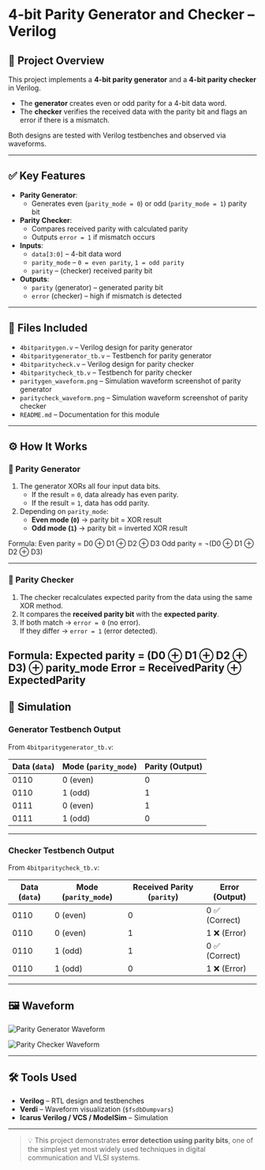 # 4-bit Parity Generator and Checker – Verilog

## 🧠 Project Overview
This project implements a **4-bit parity generator** and a **4-bit parity checker** in Verilog.  
- The **generator** creates even or odd parity for a 4-bit data word.  
- The **checker** verifies the received data with the parity bit and flags an error if there is a mismatch.  

Both designs are tested with Verilog testbenches and observed via waveforms.

---

## ✅ Key Features
- **Parity Generator**:
  - Generates even (`parity_mode = 0`) or odd (`parity_mode = 1`) parity bit
- **Parity Checker**:
  - Compares received parity with calculated parity
  - Outputs `error = 1` if mismatch occurs
- **Inputs**:
  - `data[3:0]` – 4-bit data word
  - `parity_mode` – `0 = even parity`, `1 = odd parity`
  - `parity` – (checker) received parity bit
- **Outputs**:
  - `parity` (generator) – generated parity bit
  - `error` (checker) – high if mismatch is detected

---

## 📂 Files Included
- `4bitparitygen.v` – Verilog design for parity generator  
- `4bitparitygenerator_tb.v` – Testbench for parity generator  
- `4bitparitycheck.v` – Verilog design for parity checker  
- `4bitparitycheck_tb.v` – Testbench for parity checker  
- `paritygen_waveform.png` – Simulation waveform screenshot of parity generator
- `paritycheck_waveform.png` – Simulation waveform screenshot of parity checker
- `README.md` – Documentation for this module  

---

## ⚙️ How It Works

### 🔹 Parity Generator
1. The generator XORs all four input data bits.  
   - If the result = `0`, data already has even parity.  
   - If the result = `1`, data has odd parity.  
2. Depending on `parity_mode`:
   - **Even mode (`0`)** → parity bit = XOR result  
   - **Odd mode (`1`)** → parity bit = inverted XOR result  

Formula:  Even parity = D0 ⊕ D1 ⊕ D2 ⊕ D3
  Odd parity  = ¬(D0 ⊕ D1 ⊕ D2 ⊕ D3)

---

### 🔹 Parity Checker
1. The checker recalculates expected parity from the data using the same XOR method.  
2. It compares the **received parity bit** with the **expected parity**.  
3. If both match → `error = 0` (no error).  
   If they differ → `error = 1` (error detected).  

Formula:  Expected parity = (D0 ⊕ D1 ⊕ D2 ⊕ D3) ⊕ parity_mode
Error = ReceivedParity ⊕ ExpectedParity
---

## 🔗 Simulation

### Generator Testbench Output
From `4bitparitygenerator_tb.v`:

| Data (`data`) | Mode (`parity_mode`) | Parity (Output) |
|---------------|-----------------------|-----------------|
| 0110          | 0 (even)             | 0 |
| 0110          | 1 (odd)              | 1 |
| 0111          | 0 (even)             | 1 |
| 0111          | 1 (odd)              | 0 |

---

### Checker Testbench Output
From `4bitparitycheck_tb.v`:

| Data (`data`) | Mode (`parity_mode`) | Received Parity (`parity`) | Error (Output) |
|---------------|-----------------------|----------------------------|----------------|
| 0110          | 0 (even)             | 0                          | 0 ✅ (Correct) |
| 0110          | 0 (even)             | 1                          | 1 ❌ (Error)   |
| 0110          | 1 (odd)              | 1                          | 0 ✅ (Correct) |
| 0110          | 1 (odd)              | 0                          | 1 ❌ (Error)   |

---

## 🖼 Waveform
![Parity Generator Waveform](paritygen_waveform.png)

![Parity Checker Waveform](paritycheck_waveform.png)

---

## 🛠 Tools Used
- **Verilog** – RTL design and testbenches  
- **Verdi** – Waveform visualization (`$fsdbDumpvars`)  
- **Icarus Verilog / VCS / ModelSim** – Simulation  

---

> 💡 This project demonstrates **error detection using parity bits**, one of the simplest yet most widely used techniques in digital communication and VLSI systems.
